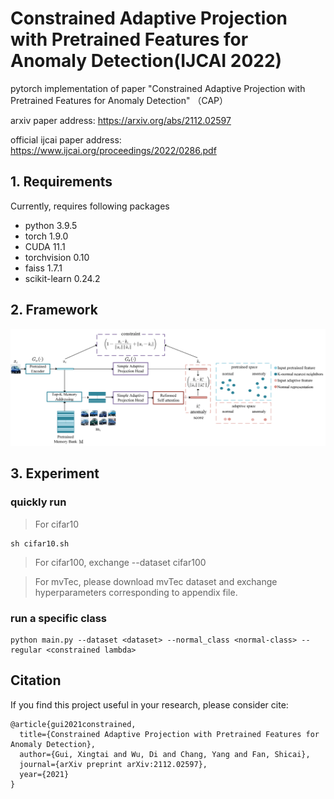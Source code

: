 # Constrained Adaptive Projection with Pretrained Features for Anomaly Detection(IJCAI 2022)

pytorch implementation of paper "Constrained Adaptive Projection with Pretrained Features for Anomaly Detection" （CAP）

arxiv paper address: https://arxiv.org/abs/2112.02597

official ijcai paper address: https://www.ijcai.org/proceedings/2022/0286.pdf

## 1. Requirements
Currently, requires following packages
- python 3.9.5
- torch 1.9.0
- CUDA 11.1
- torchvision 0.10
- faiss 1.7.1
- scikit-learn 0.24.2

## 2. Framework
<div align="center">    
    <img src="pics/framework.png">  
</div>


## 3. Experiment
### quickly run

> For cifar10
```
sh cifar10.sh
```
> For cifar100, exchange --dataset cifar100

> For mvTec, please download mvTec dataset and exchange hyperparameters corresponding to appendix file.


### run a specific class

```
python main.py --dataset <dataset> --normal_class <normal-class> --regular <constrained lambda>
```


## Citation
If you find this project useful in your research, please consider cite:
```
@article{gui2021constrained,
  title={Constrained Adaptive Projection with Pretrained Features for Anomaly Detection},
  author={Gui, Xingtai and Wu, Di and Chang, Yang and Fan, Shicai},
  journal={arXiv preprint arXiv:2112.02597},
  year={2021}
}
```
